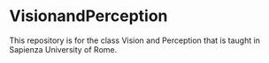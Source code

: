 # VisionandPerception
This repository is for the class Vision and Perception that is taught in Sapienza University of Rome.

